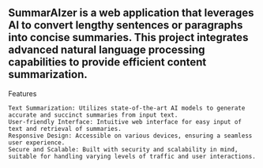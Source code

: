 ## SummarAIzer is a web application that leverages AI to convert lengthy sentences or paragraphs into concise summaries. This project integrates advanced natural language processing capabilities to provide efficient content summarization.
Features

    Text Summarization: Utilizes state-of-the-art AI models to generate accurate and succinct summaries from input text.
    User-friendly Interface: Intuitive web interface for easy input of text and retrieval of summaries.
    Responsive Design: Accessible on various devices, ensuring a seamless user experience.
    Secure and Scalable: Built with security and scalability in mind, suitable for handling varying levels of traffic and user interactions.

